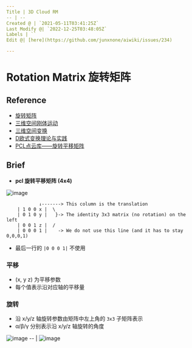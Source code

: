 ```yaml
---
Title | 3D Cloud RM
-- | --
Created @ | `2021-05-11T03:41:25Z`
Last Modify @| `2022-12-25T03:48:05Z`
Labels | ``
Edit @| [here](https://github.com/junxnone/aiwiki/issues/234)

---
```

# Rotation Matrix 旋转矩阵

## Reference
- [旋转矩阵](https://zh.wikipedia.org/wiki/%E6%97%8B%E8%BD%AC%E7%9F%A9%E9%98%B5)
- [三维空间刚体运动](https://blog.csdn.net/weixin_40883049/article/details/86567439)
- [三维空间变换](https://blog.csdn.net/weixin_43827285/article/details/106073977)
- [D欧式变换理论与实践](https://blog.csdn.net/u011178262/article/details/84479181)
- [PCL点云库——旋转平移矩阵](https://blog.csdn.net/fei_12138/article/details/110280338)

## Brief

- **pcl 旋转平移矩阵 (4x4)**

![image](https://user-images.githubusercontent.com/2216970/118071034-912f3f80-b3d9-11eb-84c2-c64f753886fe.png)


```
            ↓-------> This column is the translation
    | 1 0 0 x |  \
    | 0 1 0 y |   }-> The identity 3x3 matrix (no rotation) on the left
    | 0 0 1 z |  /
    | 0 0 0 1 |    -> We do not use this line (and it has to stay 0,0,0,1)
```
- 最后一行的 `|0 0 0 1|` 不使用

### 平移
- (x, y z) 为平移参数
- 每个值表示沿对应轴的平移量

### 旋转

- 沿 x/y/z 轴旋转参数由矩阵中左上角的 `3x3` 子矩阵表示
- α/β/γ 分别表示沿 x/y/z 轴旋转的角度


![image](https://user-images.githubusercontent.com/2216970/117754817-b000cb00-b24d-11eb-82e6-e2bce98daa38.png) 
-- | 
![image](https://user-images.githubusercontent.com/2216970/117754877-cb6bd600-b24d-11eb-84b0-9c41665e67ed.png)




